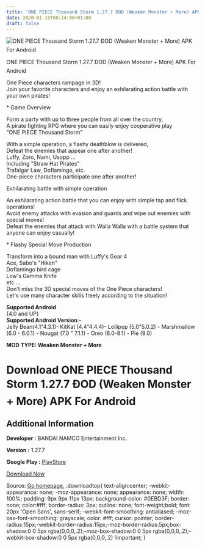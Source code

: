 ```yaml
---
title: 'ONE PIECE Thousand Storm 1.27.7 ÐOD (Weaken Monster + More) APK For Android'
date: 2020-01-15T00:14:00+01:00
draft: false
---
```


![ONE PIECE Thousand Storm 1.27.7 ÐOD (Weaken Monster + More) APK For Android](https://i0.wp.com/apkhome.net/wp-content/uploads/2020/01/ONE-PIECE-Thousand-Storm-1.27.7-ÐOD-Weaken-Monster-More.png "ONE PIECE Thousand Storm 1.27.7 ÐOD (Weaken Monster + More) APK For Android")

  

ONE PIECE Thousand Storm 1.27.7 ÐOD (Weaken Monster + More) APK For Android

One Piece characters rampage in 3D!  
Join your favorite characters and enjoy an exhilarating action battle with your own pirates!

\* Game Overview

Form a party with up to three people from all over the country,  
A pirate fighting RPG where you can easily enjoy cooperative play  
"ONE PIECE Thousand Storm"

With a simple operation, a flashy deathblow is delivered,  
Defeat the enemies that appear one after another!  
Luffy, Zoro, Nami, Usopp ...  
Including "Straw Hat Pirates"  
Trafalgar Law, Doflamingo, etc.  
One-piece characters participate one after another!

Exhilarating battle with simple operation

An exhilarating action battle that you can enjoy with simple tap and flick operations!  
Avoid enemy attacks with evasion and guards and wipe out enemies with special moves!  
Defeat the enemies that attack with Walla Walla with a battle system that anyone can enjoy casually!

\* Flashy Special Move Production

Transform into a bound man with Luffy's Gear 4  
Ace, Sabo's "Hiken"  
Doflamingo bird cage  
Low's Gamma Knife  
etc ...  
Don't miss the 3D special moves of the One Piece characters!  
Let's use many character skills freely according to the situation!

**Supported Android**  
{4.0 and UP}  
**Supported Android Version**:-  
Jelly Bean(4.1"4.3.1)- KitKat (4.4"4.4.4)- Lollipop (5.0"5.0.2) - Marshmallow (6.0 - 6.0.1) - Nougat (7.0 " 7.1.1) - Oreo (8.0-8.1) - Pie (9.0)

**MOD TYPE: Weaken Monster + More**

Download ONE PIECE Thousand Storm 1.27.7 ÐOD (Weaken Monster + More) APK For Android
=====================================================================================

Additional Information
----------------------

**Developer :** BANDAI NAMCO Entertainment Inc.

**Version :** 1.27.7

**Google Play :** [PlayStore](https://play.google.com/store/apps/details?id=com.bandainamcoent.opts)

  

[Download Now](https://store4app.co/post/one-piece-thousand-storm-1-27-7-od-weaken-monster-more-apk-for-android_1579024111)

  
Source: [Go homepage.](https://store4app.co/post/one-piece-thousand-storm-1-27-7-od-weaken-monster-more-apk-for-android_1579024111) .downloadtop{ text-align:center; -webkit-appearance: none; -moz-appearance: none; appearance: none; width: 100%; padding: 9px 9px 11px 13px; background-color: #0EBD3F; border: none; color:#fff; border-radius: 3px; outline: none; font-weight;bold; font: 20px 'Open Sans', sans-serif; -webkit-font-smoothing: antialiased; -moz-osx-font-smoothing: grayscale; color: #fff; cursor: pointer; border-radius:15px;-webkit-border-radius:15px;-moz-border-radius:5px;box-shadow:0 0 5px rgba(0,0,0,.2);-moz-box-shadow:0 0 5px rgba(0,0,0,.2);-webkit-box-shadow:0 0 5px rgba(0,0,0,.2) !important; }